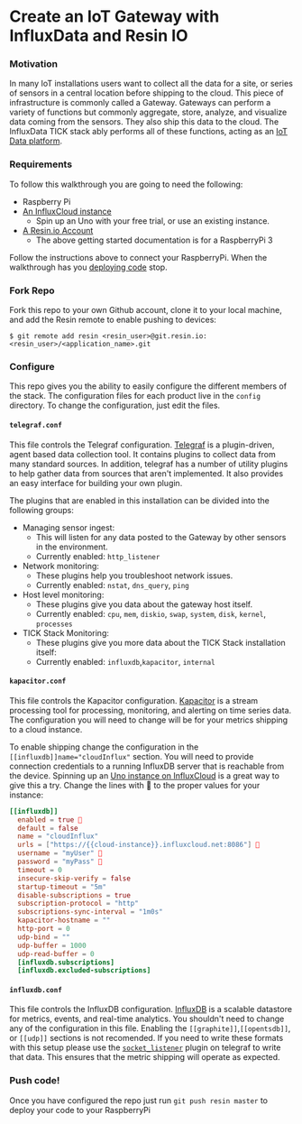 # Create an IoT Gateway with InfluxData and Resin IO

### Motivation

In many IoT installations users want to collect all the data for a site, or series of sensors in a central location before shipping to the cloud. This piece of infrastructure is commonly called a Gateway. Gateways can perform a variety of functions but commonly aggregate, store, analyze, and visualize data coming from the sensors. They also ship this data to the cloud. The InfluxData TICK stack ably performs all of these functions, acting as an [IoT Data platform](https://www.influxdata.com/customers/iot-data-platform/).

### Requirements

To follow this walkthrough you are going to need the following:
- Raspberry Pi
- [An InfluxCloud instance](https://cloud.influxdata.com/)
  * Spin up an Uno with your free trial, or use an existing instance.
- [A Resin.io Account](https://docs.resin.io/raspberrypi3/nodejs/getting-started/#let-s-jump-in)
  * The above getting started documentation is for a RaspberryPi 3

Follow the instructions above to connect your RaspberryPi. When the walkthrough has you [deploying code](https://docs.resin.io/raspberrypi3/nodejs/getting-started/#deploying-code) stop.

### Fork Repo

Fork this repo to your own Github account, clone it to your local machine, and add the Resin remote to enable pushing to devices:

```
$ git remote add resin <resin_user>@git.resin.io:<resin_user>/<application_name>.git
```

### Configure

This repo gives you the ability to easily configure the different members of the stack. The configuration files for each product live in the `config` directory. To change the configuration, just edit the files.

#### `telegraf.conf`

This file controls the Telegraf configuration. [Telegraf](https://github.com/influxdata/telegraf) is a plugin-driven, agent based data collection tool. It contains plugins to collect data from many standard sources. In addition, telegraf has a number of utility plugins to help gather data from sources that aren't implemented. It also provides an easy interface for building your own plugin. 

The plugins that are enabled in this installation can be divided into the following groups:
* Managing sensor ingest:
  - This will listen for any data posted to the Gateway by other sensors in the environment.
  - Currently enabled: `http_listener`
* Network monitoring:
  - These plugins help you troubleshoot network issues.
  - Currently enabled: `nstat`, `dns_query`, `ping`
* Host level monitoring: 
  - These plugins give you data about the gateway host itself.
  - Currently enabled: `cpu`, `mem`, `diskio`, `swap`, `system`, `disk`, `kernel`, `processes`
* TICK Stack Monitoring:
  - These plugins give you more data about the TICK Stack installation itself:
  - Currently enabled: `influxdb`,`kapacitor`, `internal`
  
#### `kapacitor.conf`

This file controls the Kapacitor configuration. [Kapacitor](https://github.com/influxdata/kapacitor) is a stream processing tool for processing, monitoring, and alerting on time series data. The configuration you will need to change will be for your metrics shipping to a cloud instance. 

To enable shipping change the configuration in the `[[influxdb]]name="cloudInflux"` section. You will need to provide connection credentials to a running InfluxDB server that is reachable from the device. Spinning up an [Uno instance on InfluxCloud](https://cloud.influxdata.com/cloud#cluster-form) is a great way to give this a try. Change the lines with 🌟 to the proper values for your instance:

```toml
[[influxdb]]
  enabled = true 🌟
  default = false
  name = "cloudInflux"
  urls = ["https://{{cloud-instance}}.influxcloud.net:8086"] 🌟
  username = "myUser" 🌟 
  password = "myPass" 🌟
  timeout = 0
  insecure-skip-verify = false
  startup-timeout = "5m"
  disable-subscriptions = true
  subscription-protocol = "http"
  subscriptions-sync-interval = "1m0s"
  kapacitor-hostname = ""
  http-port = 0
  udp-bind = ""
  udp-buffer = 1000
  udp-read-buffer = 0
  [influxdb.subscriptions]
  [influxdb.excluded-subscriptions]
```

#### `influxdb.conf`

This file controls the InfluxDB configuration. [InfluxDB](https://github.com/influxdata/influxdb) is a scalable datastore for metrics, events, and real-time analytics. You shouldn't need to change any of the configuration in this file. Enabling the `[[graphite]]`,`[[opentsdb]]`, or `[[udp]]` sections is not recomended. If you need to write these formats with this setup please use the [`socket_listener`](https://github.com/influxdata/telegraf/tree/master/plugins/inputs/socket_listener) plugin on telegraf to write that data. This ensures that the metric shipping will operate as expected. 

### Push code!

Once you have configured the repo just run `git push resin master` to deploy your code to your RaspberryPi